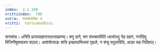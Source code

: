 ```yaml
---
index:  3.2.168
vrittiindex:  780
sutra:  सनाशंसभिक्ष उः
vritti:  tattvabodhini 
---
```


सनाशंस। `स`निति प्रत्ययग्रहणात्तदन्तग्रहणम्। षणु दाने, षण संभक्ताविति धात्वोस्तु नेह ग्रहणं, गर्गादिषु विजिगीषुशब्दस्य पाठात्। आशंसेत्याङः शसि इच्छायामित्ययं गृह्यते, न शंसु स्तुताविति, आङा सह निर्देशात्। 

